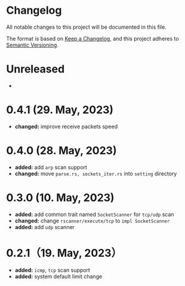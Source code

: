 # Changelog

All notable changes to this project will be documented in this file.

The format is based on [Keep a Changelog](https://keepachangelog.com/en/1.0.0/),
and this project adheres to [Semantic Versioning](https://semver.org/spec/v2.0.0.html).

# Unreleased

- 
# 0.4.1 (29. May, 2023)
- **changed:** improve receive packets speed

# 0.4.0 (28. May, 2023)

- **added:** add `arp` scan support
- **changed:** move `parse.rs, sockets_iter.rs` into `setting` directory

# 0.3.0 (10. May, 2023)

- **added:** add common trait named `SocketScanner` for `tcp/udp` scan
- **changed:** change `rscanner/execute/tcp` to `impl SocketScanner`
- **added:** add `udp` scanner 

# 0.2.1（19. May, 2023）

- **added:** `icmp`, `tcp` scan support
- **added:** system default limit change

